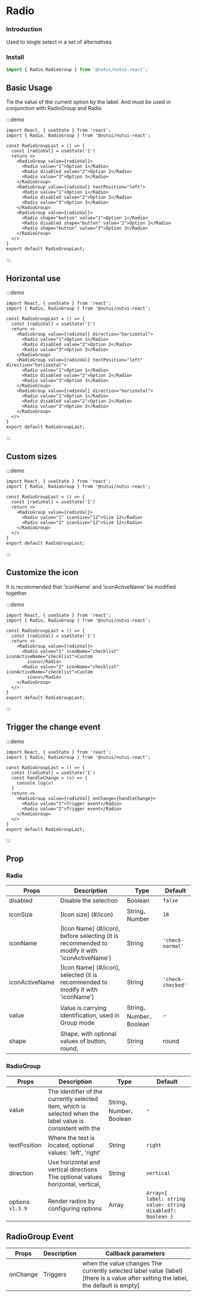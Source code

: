 # Radio

### Introduction

Used to single select in a set of alternatives

### Install

``` ts
import { Radio,RadioGroup } from '@nutui/nutui-react';
```

## Basic Usage

Tie the value of the current option by the label. And must be used in
conjunction with RadioGroup and Radio

:::demo

```tsx
import React, { useState } from 'react';
import { Radio, RadioGroup } from '@nutui/nutui-react';

const RadioGroupLast = () => {
  const [radioVal] = useState('1')
  return <>
    <RadioGroup value={radioVal}>
      <Radio value="1">Option 1</Radio>
      <Radio disabled value="2">Option 2</Radio>
      <Radio value="3">Option 3</Radio>
    </RadioGroup>
    <RadioGroup value={radioVal} textPosition="left">
      <Radio value="1">Option 1</Radio>
      <Radio disabled value="2">Option 2</Radio>
      <Radio value="3">Option 3</Radio>
    </RadioGroup>
    <RadioGroup value={radioVal}>
      <Radio shape="button" value="1">Option 1</Radio>
      <Radio disabled shape="button" value="2">Option 2</Radio>
      <Radio shape="button" value="3">Option 3</Radio>
    </RadioGroup>
  </>
}
export default RadioGroupLast;
```

:::

## Horizontal use

:::demo

```tsx
import React, { useState } from 'react';
import { Radio, RadioGroup } from '@nutui/nutui-react';

const RadioGroupLast = () => {
  const [radioVal] = useState('1')
  return <>
    <RadioGroup value={radioVal} direction="horizontal">
      <Radio value="1">Option 1</Radio>
      <Radio disabled value="2">Option 2</Radio>
      <Radio value="3">Option 3</Radio>
    </RadioGroup>
    <RadioGroup value={radioVal} textPosition="left" direction="horizontal">
      <Radio value="1">Option 1</Radio>
      <Radio disabled value="2">Option 2</Radio>
      <Radio value="3">Option 3</Radio>
    </RadioGroup>
    <RadioGroup value={radioVal} direction="horizontal">
      <Radio value="1">Option 1</Radio>
      <Radio disabled value="2">Option 2</Radio>
      <Radio value="3">Option 3</Radio>
    </RadioGroup>
  </>
}
export default RadioGroupLast;
```

:::

## Custom sizes

:::demo

```tsx
import React, { useState } from 'react';
import { Radio, RadioGroup } from '@nutui/nutui-react';

const RadioGroupLast = () => {
  const [radioVal] = useState('1')
  return <>
    <RadioGroup value={radioVal}>
      <Radio value="1" iconSize="12">Size 12</Radio>
      <Radio value="2" iconSize="12">Size 12</Radio>
    </RadioGroup>
  </>
}
export default RadioGroupLast;
```

:::

## Customize the icon

It is recommended that 'iconName' and 'iconActiveName' be modified together

:::demo

```tsx
import React, { useState } from 'react';
import { Radio, RadioGroup } from '@nutui/nutui-react';

const RadioGroupLast = () => {
  const [radioVal] = useState('1')
  return <>
    <RadioGroup value={radioVal}>
      <Radio value="1" iconName="checklist" iconActiveName="checklist">Custom
        icons</Radio>
      <Radio value="2" iconName="checklist" iconActiveName="checklist">Custom
        icons</Radio>
    </RadioGroup>
  </>
}
export default RadioGroupLast;
```

:::

## Trigger the change event

:::demo

```tsx
import React, { useState } from 'react';
import { Radio, RadioGroup } from '@nutui/nutui-react';

const RadioGroupLast = () => {
  const [radioVal] = useState('1')
  const handleChange = (v) => {
    console.log(v)
  }
  return <>
    <RadioGroup value={radioVal} onChange={handleChange}>
      <Radio value="1">Trigger event</Radio>
      <Radio value="2">Trigger event</Radio>
    </RadioGroup>
  </>
}
export default RadioGroupLast;
```

:::

## Prop

### Radio

| Props          | Description | Type | Default          |
|----------------| ----- | ----- |------------------|
| disabled         | Disable the selection | Boolean                 | `false`           |
| iconSize        | [Icon size] (#/icon)                                           | String、Number          | `18`              |
| iconName        | [Icon Name] (#/icon), before selecting (it is recommended to modify it with 'iconActiveName') | String                  | `'check-normal'`  |
| iconActiveName | [Icon Name] (#/icon), selected (it is recommended to modify it with 'iconName') | String                  | `'check-checked'` |
| value            | Value is carrying identification, used in Group mode | String、Number、Boolean | -                 |
| shape            | Shape, with optional values of button, round, | String                  | round             |

### RadioGroup

| Props          | Description | Type | Default          |
|----------------| ----- | ----- |------------------|
| value       | The identifier of the currently selected item, which is selected when the label value is consistent with the | String、Number、Boolean | -          |
| textPosition | Where the text is located, optional values: 'left', 'right' | String                  | `right`    |
| direction     | Use horizontal and vertical directions The optional values horizontal, vertical, | String                  | `vertical` |
| options `v1.3.9`     | Render radios by configuring options      | Array                  | `Array<{ label: string value: string disabled?: boolean }` |

## RadioGroup Event

| Props    | Description | Callback parameters|
|----------| ----- | ----- |
| onChange | Triggers | when the value changes The currently selected label value (label) [there is a value after setting the label, the default is empty] |
